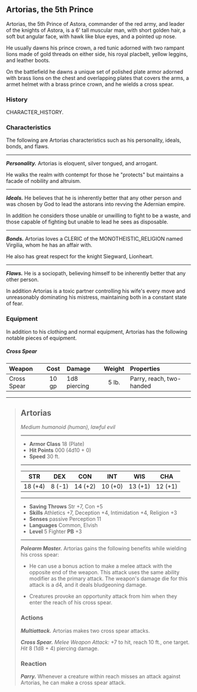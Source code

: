 ## Artorias, the 5th Prince
Artorias, the 5th Prince of Astora, commander of the red army, and leader of the knights of Astora, is a 6' tall muscular man, with short golden hair, a soft but angular face, with hawk like blue eyes, and a pointed up nose.

He usually dawns his prince crown, a red tunic adorned with two rampant lions made of gold threads on either side, his royal placbelt, yellow leggins, and leather boots. 

On the battlefield he dawns a unique set of polished plate armor adorned with brass lions on the chest and overlapping plates that covers the arms, a armet helmet with a brass prince crown, and he wields a cross spear.


### History
CHARACTER_HISTORY.


### Characteristics
The following are Artorias characteristics such as his personality, ideals, bonds, and flaws.
___
***Personality.***
Artorias is eloquent, silver tongued, and arrogant.

He walks the realm with contempt for those he "protects" but maintains a facade of nobility and altruism.
___
***Ideals.***
He believes that he is inherently better that any other person and was chosen by God to lead the astorans into revving the Adernian empire.

In addition he considers those unable or unwilling to fight to be a waste, and those capable of fighting but unable to lead he sees as disposable.
___
***Bonds.***
Artorias loves a CLERIC of the MONOTHEISTIC_RELIGION named Virgilia, whom he has an affair with.

He also has great respect for the knight Siegward, Lionheart.
___
***Flaws.***
He is a sociopath, believing himself to be inherently better that any other person.

In addition Artorias is a toxic partner controlling his wife's every move and unreasonably dominating his mistress, maintaining both in a constant state of fear.


### Equipment
In addition to his clothing and normal equipment, Artorias has the following notable pieces of equipment.

##### Cross Spear
| Weapon      | Cost   | Damage           | Weight | Properties               |
|:------------|:------:|:-----------------|:------:|:-------------------------|
| Cross Spear |  10 gp | 1d8  piercing    |  5 lb. | Parry, reach, two-handed |



___
> ## Artorias
>*Medium humanoid (human), lawful evil*
> ___
> - **Armor Class** 18 (Plate)
> - **Hit Points** 000 (4d10 + 0)
> - **Speed** 30 ft.
>___
>|   STR   |   DEX   |   CON   |   INT   |   WIS   |   CHA   |
>|:-------:|:-------:|:-------:|:-------:|:-------:|:-------:|
>| 18 (+4) |  8 (-1) | 14 (+2) | 10 (+0) | 13 (+1) | 12 (+1) |
>___
> - **Saving Throws** Str +7, Con +5
> - **Skills** Athletics +7, Deception +4, Intimidation +4, Religion +3
> - **Senses** passive Perception 11
> - **Languages** Common, Elvish
> - **Level** 5 Fighter **PB** +3
> ___
> ***Polearm Master.***
> Artorias gains the following benefits while wielding his cross spear:
>
> - He can use a bonus action to make a melee attack with the opposite end of the weapon. This attack uses the same ability modifier as the primary attack. The weapon's damage die for this attack is a d4, and it deals bludgeoning damage.
>
> - Creatures provoke an opportunity attack from him when they enter the reach of his cross spear.
>
> ### Actions
> ***Multiattack.*** Artorias makes two cross spear attacks.
>
> ***Cross Spear.*** *Melee Weapon Attack:* +7 to hit, reach 10 ft., one target. *Hit* 8 (1d8 + 4) piercing damage. 
>
> ### Reaction
> ***Parry.*** Whenever a creature within reach misses an attack against Artorias, he can make a cross spear attack.
